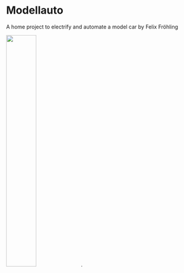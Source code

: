 # Modellauto
A home project to electrify and automate a model car by Felix Fröhling

<img src="car_overview.png" width="40%">.


